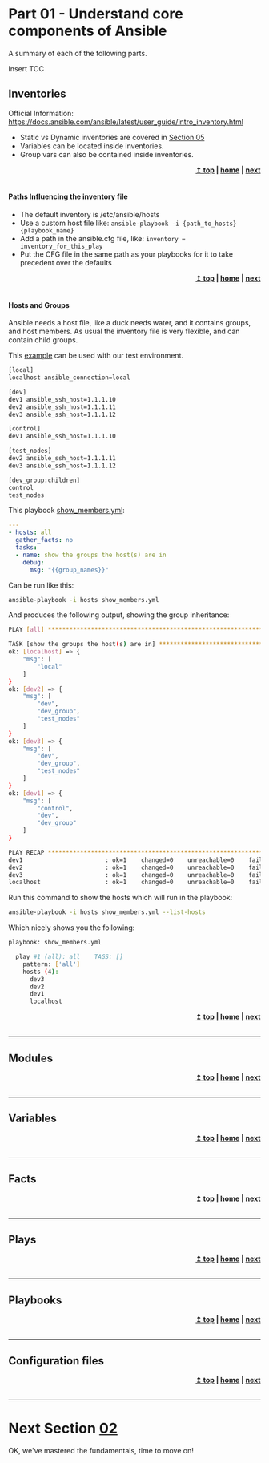 # Part 01 - Understand core components of Ansible
A summary of each of the following parts.

Insert TOC

## Inventories
Official Information:
https://docs.ansible.com/ansible/latest/user_guide/intro_inventory.html

- Static vs Dynamic inventories are covered in [Section 05](../05/)
- Variables can be located inside inventories.
- Group vars can also be contained inside inventories.

<div align="right">
    <b><a href="#top">↥ top</a>   |   <a href="../../../">home</a>   |   <a href="../02">next</a> </b>
</div>
<br/>

#### Paths Influencing the inventory file
- The default inventory is /etc/ansible/hosts
- Use a custom host file like: ```ansible-playbook -i {path_to_hosts} {playbook_name}```
- Add a path in the ansible.cfg file, like: ```inventory = inventory_for_this_play```
- Put the CFG file in the same path as your playbooks for it to take precedent over the defaults

<div align="right">
    <b><a href="#top">↥ top</a>   |   <a href="../../../">home</a>   |   <a href="../02">next</a> </b>
</div>
<br/>

#### Hosts and Groups
Ansible needs a host file, like a duck needs water, and it contains groups, and host members. As usual the inventory file is very flexible, and can contain child groups.

This [example](hosts) can be used with our test environment.
```bash
[local]
localhost ansible_connection=local

[dev]
dev1 ansible_ssh_host=1.1.1.10
dev2 ansible_ssh_host=1.1.1.11
dev3 ansible_ssh_host=1.1.1.12

[control]
dev1 ansible_ssh_host=1.1.1.10

[test_nodes]
dev2 ansible_ssh_host=1.1.1.11
dev3 ansible_ssh_host=1.1.1.12

[dev_group:children]
control
test_nodes
```

This playbook [show_members.yml](show_members.yml): 
```yaml
---
- hosts: all
  gather_facts: no
  tasks:
  - name: show the groups the host(s) are in
    debug:
      msg: "{{group_names}}"
```


Can be run like this: 

```bash
ansible-playbook -i hosts show_members.yml
```

And produces the following output, showing the group inheritance:

```bash
PLAY [all] *************************************************************************************************************************************************************************************************

TASK [show the groups the host(s) are in] ******************************************************************************************************************************************************************
ok: [localhost] => {
    "msg": [
        "local"
    ]
}
ok: [dev2] => {
    "msg": [
        "dev",
        "dev_group",
        "test_nodes"
    ]
}
ok: [dev3] => {
    "msg": [
        "dev",
        "dev_group",
        "test_nodes"
    ]
}
ok: [dev1] => {
    "msg": [
        "control",
        "dev",
        "dev_group"
    ]
}

PLAY RECAP *************************************************************************************************************************************************************************************************
dev1                       : ok=1    changed=0    unreachable=0    failed=0
dev2                       : ok=1    changed=0    unreachable=0    failed=0
dev3                       : ok=1    changed=0    unreachable=0    failed=0
localhost                  : ok=1    changed=0    unreachable=0    failed=0
```

Run this command to show the hosts which will run in the playbook:

```bash
ansible-playbook -i hosts show_members.yml --list-hosts
```


Which nicely shows you the following:

```bash
playbook: show_members.yml

  play #1 (all): all	TAGS: []
    pattern: ['all']
    hosts (4):
      dev3
      dev2
      dev1
      localhost
```

<div align="right">
    <b><a href="#top">↥ top</a>   |   <a href="../">home</a>   |   <a href="../02">next</a> </b>
</div>
<br/>

---

## Modules
<div align="right">
    <b><a href="#top">↥ top</a>   |   <a href="../">home</a>   |   <a href="../02">next</a> </b>
</div>
<br/>

---
## Variables

<div align="right">
    <b><a href="#top">↥ top</a>   |   <a href="../">home</a>   |   <a href="../02">next</a> </b>
</div>
<br/>

---
## Facts

<div align="right">
    <b><a href="#top">↥ top</a>   |   <a href="../">home</a>   |   <a href="../02">next</a> </b>
</div>
<br/>

---
## Plays

<div align="right">
    <b><a href="#top">↥ top</a>   |   <a href="../">home</a>   |   <a href="../02">next</a> </b>
</div>
<br/>

---
## Playbooks

<div align="right">
    <b><a href="#top">↥ top</a>   |   <a href="../">home</a>   |   <a href="../02">next</a> </b>
</div>
<br/>

---
## Configuration files

<div align="right">
    <b><a href="#top">↥ top</a>   |   <a href="../">home</a>   |   <a href="../02">next</a> </b>
</div>
<br/>

---


# Next Section [02](../02/)
OK, we've mastered the fundamentals, time to move on!
